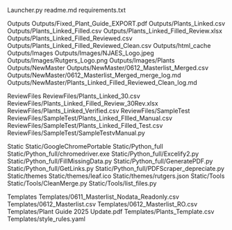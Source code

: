 
Launcher.py
readme.md
requirements.txt

Outputs
Outputs/Fixed_Plant_Guide_EXPORT.pdf
Outputs/Plants_Linked.csv
Outputs/Plants_Linked_Filled.csv
Outputs/Plants_Linked_Filled_Review.xlsx
Outputs/Plants_Linked_Filled_Reviewed.csv
Outputs/Plants_Linked_Filled_Reviewed_Clean.csv
Outputs/html_cache
Outputs/Images
Outputs/Images/NJAES_Logo.jpeg
Outputs/Images/Rutgers_Logo.png
Outputs/Images/Plants
Outputs/NewMaster
Outputs/NewMaster/0612_Masterlist_Merged.csv
Outputs/NewMaster/0612_Masterlist_Merged_merge_log.md
Outputs/NewMaster/Plants_Linked_Filled_Reviewed_Clean_log.md

ReviewFiles
ReviewFiles/Plants_Linked_30.csv
ReviewFiles/Plants_Linked_Filled_Review_30Rev.xlsx
ReviewFiles/Plants_Linked_Verified.csv
ReviewFiles/SampleTest
ReviewFiles/SampleTest/Plants_Linked_FIlled_Manual.csv
ReviewFiles/SampleTest/Plants_Linked_Filled_Test.csv
ReviewFiles/SampleTest/SampleTestvManual.py

Static
Static/GoogleChromePortable
Static/Python_full
Static/Python_full/chromedriver.exe
Static/Python_full/Excelify2.py
Static/Python_full/FillMissingData.py
Static/Python_full/GeneratePDF.py
Static/Python_full/GetLinks.py
Static/Python_full/PDFScraper_depreciate.py
Static/themes
Static/themes/leaf.ico
Static/themes/rutgers.json
Static/Tools
Static/Tools/CleanMerge.py
Static/Tools/list_files.py

Templates
Templates/0611_Masterlist_Nodata_Readonly.csv
Templates/0612_Masterlist.csv
Templates/0612_Masterlist_RO.csv
Templates/Plant Guide 2025 Update.pdf
Templates/Plants_Template.csv
Templates/style_rules.yaml